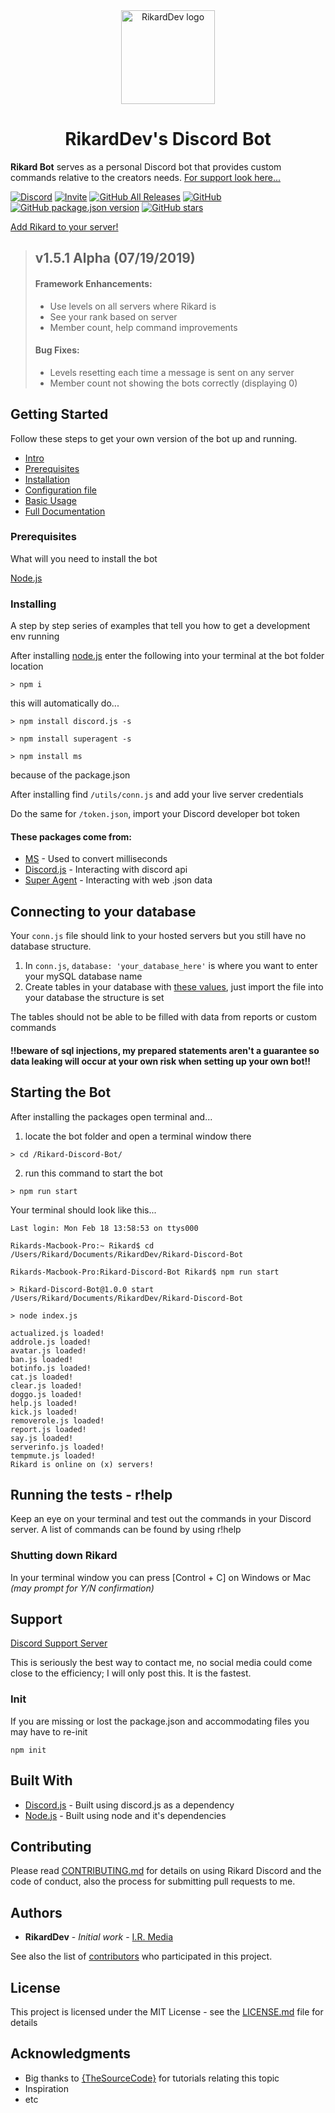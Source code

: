 <div align="center">
  <a href="https://discordapp.com/oauth2/authorize?client_id=546796439725015050&permissions=2080898167&scope=bot">
    <img src="https://i.imgur.com/Y1Z0WBT.png" alt="RikardDev logo" width="150" height="150">
  </a>
</div>
<h1 align="center">RikardDev's Discord Bot</h1>


**Rikard Bot** serves as a personal Discord bot that provides custom commands relative to the creators needs. [For support look here...](https://github.com/riforik/Rikard-Discord-Bot/blob/production/README.md#support)


[![Discord](https://img.shields.io/discord/600715508697792551.svg?color=%237289DA&logo=discord&style=flat)](https://discord.gg/RYefkXN)
[![Invite](https://img.shields.io/badge/Rikard-Invite%20to%20Server.svg?color=%237289DA&logo=discord&style=flat)](https://discordapp.com/oauth2/authorize?client_id=546796439725015050&permissions=2080898167&scope=bot)
[![GitHub All Releases](https://img.shields.io/github/downloads/riforik/Rikard-Discord-Bot/total.svg)](https://github.com/riforik/Rikard-Discord-Bot/blob/production/)
[![GitHub](https://img.shields.io/github/license/Rikard-Discord-Bot/Rikard-Discord-Bot.svg)](https://github.com/riforik/Rikard-Discord-Bot/blob/production/LICENSE.md)
[![GitHub package.json version](https://img.shields.io/github/package-json/v/riforik/Rikard-Discord-Bot.svg)](https://github.com/riforik/Rikard-Discord-Bot/blob/production/package.json)
[![GitHub stars](https://img.shields.io/github/stars/riforik/Rikard-Discord-Bot.svg?style=social)](https://github.com/riforik/Rikard-Discord-Bot/stargazers)

[Add Rikard to your server!](https://discordapp.com/oauth2/authorize?client_id=546796439725015050&permissions=2080898167&scope=bot)

> ## v1.5.1 Alpha (07/19/2019)
>
> #### Framework Enhancements:
>
> - Use levels on all servers where Rikard is
> - See your rank based on server
> - Member count, help command improvements
>
> #### Bug Fixes:
>
> - Levels resetting each time a message is sent on any server
> - Member count not showing the bots correctly (displaying 0)


## Getting Started
Follow these steps to get your own version of the bot up and running.

- [Intro](#rikarddevs-discord-bot)
- [Prerequisites](#prerequisites)
- [Installation](#installing)
- [Configuration file](#connecting-to-your-database)
- [Basic Usage](#starting-the-bot)
- [Full Documentation](https://github-tools.github.io/github-release-notes)

### Prerequisites

What will you need to install the bot

[Node.js](https://nodejs.org/en/)

### Installing

A step by step series of examples that tell you how to get a development env running

After installing [node.js](https://nodejs.org/en/) enter the following into your terminal at the bot folder location

```shell
> npm i
```
this will automatically do...

```shell
> npm install discord.js -s

> npm install superagent -s

> npm install ms
```
because of the package.json

After installing find `/utils/conn.js` and add your live server credentials

Do the same for `/token.json`, import your Discord developer bot token


#### These packages come from:

* [MS](https://www.npmjs.com/package/ms) - Used to convert milliseconds
* [Discord.js](https://discord.js.org/#/) - Interacting with discord api
* [Super Agent](https://www.npmjs.com/package/superagent) - Interacting with web .json data


## Connecting to your database
Your `conn.js` file should link to your hosted servers but you still have no database structure.

1. In `conn.js`, `database: 'your_database_here'` is where you want to enter your mySQL database name
2. Create tables in your database with [these values](https://github.com/riforik/Rikard-Discord-Bot/tree/production/utils/db.xml), just import the file into your database the structure is set

The tables should not be able to be filled with data from reports or custom commands

#### !!beware of **sql injections**, my prepared statements aren't a guarantee so data leaking will occur at your own risk when setting up your own bot!!


## Starting the Bot
After installing the packages
open terminal and...

1. locate the bot folder and open a terminal window there
```shell
> cd /Rikard-Discord-Bot/
```

2. run this command to start the bot
```shell
> npm run start
```

Your terminal should look like this...
```shell
Last login: Mon Feb 18 13:58:53 on ttys000

Rikards-Macbook-Pro:~ Rikard$ cd /Users/Rikard/Documents/RikardDev/Rikard-Discord-Bot

Rikards-Macbook-Pro:Rikard-Discord-Bot Rikard$ npm run start

> Rikard-Discord-Bot@1.0.0 start /Users/Rikard/Documents/RikardDev/Rikard-Discord-Bot

> node index.js

actualized.js loaded!
addrole.js loaded!
avatar.js loaded!
ban.js loaded!
botinfo.js loaded!
cat.js loaded!
clear.js loaded!
doggo.js loaded!
help.js loaded!
kick.js loaded!
removerole.js loaded!
report.js loaded!
say.js loaded!
serverinfo.js loaded!
tempmute.js loaded!
Rikard is online on (x) servers!
```

## Running the tests - r!help

Keep an eye on your terminal and test out the commands in your Discord server. A list of commands can be found by using r!help

### Shutting down Rikard

In your terminal window you can press [Control + C] on Windows or Mac *(may prompt for Y/N confirmation)*

## Support

[Discord Support Server](https://discord.gg/RYefkXN)

This is seriously the best way to contact me, no social media could come close to the efficiency; I will only post this. It is the fastest.

### Init

If you are missing or lost the package.json and accommodating files you may have to re-init

```shell
npm init
```

## Built With

* [Discord.js](https://discord.js.org/#/) - Built using discord.js as a dependency
* [Node.js](https://nodejs.org/en/) - Built using node and it's dependencies

## Contributing

Please read [CONTRIBUTING.md](https://gist.github.com/PurpleBooth/b24679402957c63ec426) for details on using Rikard Discord and the code of conduct, also the process for submitting pull requests to me.


## Authors

* **RikardDev** - *Initial work* - [I.R. Media](https://isaiahrobinson.ca/)

See also the list of [contributors](https://github.com/riforik/Rikard-Discord-Bot/contributors) who participated in this project.

## License

This project is licensed under the MIT License - see the [LICENSE.md](LICENSE.md) file for details

## Acknowledgments

* Big thanks to [{TheSourceCode}](https://www.youtube.com/channel/UCNXt2MrZaqfIBknamqwzeXA) for tutorials relating this topic
* Inspiration
* etc
